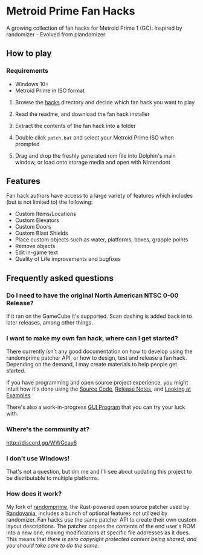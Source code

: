 # Metroid Prime Fan Hacks

A growing collection of fan hacks for Metroid Prime 1 (GC): Inspired by randomizer - Evolved from plandomizer

## How to play

### Requirements
- Windows 10+
- Metroid Prime in ISO format

1) Browse the [hacks](./hacks/) directory and decide which fan hack you want to play

2) Read the readme, and download the fan hack installer

3) Extract the contents of the fan hack into a folder

4) Double click `patch.bat` and select your Metroid Prime ISO when prompted

5) Drag and drop the freshly generated rom file into Dolphin's main window, or load onto storage media and open with Nintendont

## Features

Fan hack authors have access to a large variety of features which includes (but is not limited to) the following:

- Custom Items/Locations
- Custom Elevators
- Custom Doors
- Custom Blast Shields
- Place custom objects such as water, platforms, boxes, grapple points
- Remove objects
- Edit in-game text
- Quality of Life improvements and bugfixes

## Frequently asked questions

### Do I need to have the original North American NTSC 0-00 Release?

If it ran on the GameCube it's supported. Scan dashing is added back in to later releases, among other things.

### I want to make my own fan hack, where can I get started?

There currently isn't any good documentation on how to develop using the randomprime patcher API, or how to design, test and release a fan hack. Depending on the demand, I may create materials to help people get started.

If you have programming and open source project experience, you might intuit how it's done using the [Source Code](https://github.com/toasterparty/randomprime/blob/randovania/src/patch_config.rs#L636..L658), [Release Notes](https://github.com/randovania/py-randomprime/releases), and [Looking at Examples](https://github.com/toasterparty/prime-practice-world/blob/main/prime-practice-world.json).

There's also a work-in-progress [GUI Program](https://github.com/meriKatt/Plandomizer-GUI/) that you can try your luck with.

### Where's the community at?

http://discord.gg/WWGcay6

### I don't use Windows!

That's not a question, but dm me and I'll see about updating this project to be distributable to multiple platforms.

### How does it work?

My fork of [randomprime](https://github.com/toasterparty/randomprime/tree/randovania), the Rust-powered open source patcher used by [Randovania](https://github.com/randovania/randovania), includes a bunch of optional features not utilized by randomizer. Fan hacks use the same patcher API to create their own custom layout descriptions. The patcher copies the contents of the end user's ROM into a new one, making modifications at specific file addresses as it does. This means that *there is zero copyright protected content being shared, and you should take care to do the same.* 
